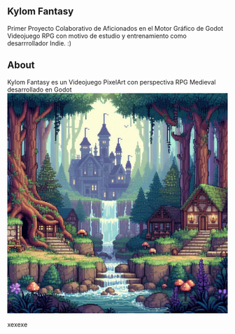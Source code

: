 ## Kylom Fantasy
 Primer Proyecto Colaborativo de Aficionados en el Motor Gráfico de  Godot 
Videojuego RPG con motivo de estudio y entrenamiento como desarrrollador Indie.
:)

## About

Kylom Fantasy es un Videojuego PixelArt con perspectiva RPG Medieval desarrollado en Godot
![Imagen del Juego](./OIG4.4UyrIlu0XobCaUCgC7Yd.jpg) 


xexexe
